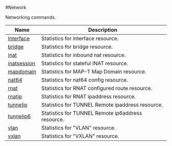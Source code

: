 #Network

Networking commands.


<table><thead><tr><th>Name</th><th>Description</th></tr></thead><tbody><tr><td><a href="../../../statistics/network/interface/interface">Interface</a></td><td>Statistics for interface resource.</td><tr><tr><td><a href="../../../statistics/network/bridge/bridge">bridge</a></td><td>Statistics for bridge resource.</td><tr><tr><td><a href="../../../statistics/network/inat/inat">inat</a></td><td>Statistics for inbound nat resource.</td><tr><tr><td><a href="../../../statistics/network/inatsession/inatsession">inatsession</a></td><td>Statistics for stateful INAT resource.</td><tr><tr><td><a href="../../../statistics/network/mapdomain/mapdomain">mapdomain</a></td><td>Statistics for MAP-T Map Domain resource.</td><tr><tr><td><a href="../../../statistics/network/nat64/nat64">nat64</a></td><td>Statistics for nat64 config resource.</td><tr><tr><td><a href="../../../statistics/network/rnat/rnat">rnat</a></td><td>Statistics for RNAT configured route resource.</td><tr><tr><td><a href="../../../statistics/network/rnatip/rnatip">rnatip</a></td><td>Statistics for RNAT ipaddress resource.</td><tr><tr><td><a href="../../../statistics/network/tunnelip/tunnelip">tunnelip</a></td><td>Statistics for TUNNEL Remote ipaddress resource.</td><tr><tr><td><a href="../../../statistics/network/tunnelip6/tunnelip6">tunnelip6</a></td><td>Statistics for TUNNEL Remote ip6address resource.</td><tr><tr><td><a href="../../../statistics/network/vlan/vlan">vlan</a></td><td>Statistics for "VLAN" resource.</td><tr><tr><td><a href="../../../statistics/network/vxlan/vxlan">vxlan</a></td><td>Statistics for "VXLAN" resource.</td><tr></tbody></table>
